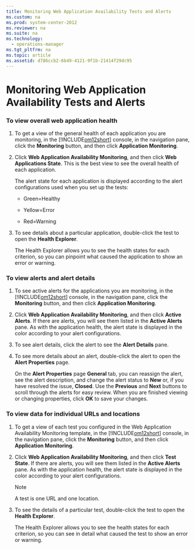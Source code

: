 ```yaml
---
title: Monitoring Web Application Availability Tests and Alerts
ms.custom: na
ms.prod: system-center-2012
ms.reviewer: na
ms.suite: na
ms.technology: 
  - operations-manager
ms.tgt_pltfrm: na
ms.topic: article
ms.assetid: d786ccb2-6b49-4121-9f1b-21414f29dc95
---
```

# Monitoring Web Application Availability Tests and Alerts

### To view overall web application health

1.  To get a view of the general health of each application you are monitoring, in the [!INCLUDE[om12short](../Token/om12short_md.md)] console, in the navigation pane, click the **Monitoring** button, and then click **Application Monitoring**.

2.  Click **Web Application Availability Monitoring**, and then click **Web Applications State**. This is the best view to see the overall health of each application.

    The alert state for each application is displayed according to the alert configurations used when you set up the tests:

    -   Green\=Healthy

    -   Yellow\=Error

    -   Red\=Warning

3.  To see details about a particular application, double\-click the test to open the **Health Explorer**.

    The Health Explorer allows you to see the health states for each criterion, so you can pinpoint what caused the application to show an error or warning.

### To view alerts and alert details

1.  To see active alerts for the applications you are monitoring, in the [!INCLUDE[om12short](../Token/om12short_md.md)] console, in the navigation pane, click the **Monitoring** button, and then click **Application Monitoring**.

2.  Click **Web Application Availability Monitoring**, and then click **Active Alerts**. If there are alerts, you will see them listed in the **Active Alerts** pane. As with the application health, the alert state is displayed in the color according to your alert configurations.

3.  To see alert details, click the alert to see the **Alert Details** pane.

4.  To see more details about an alert, double\-click the alert to open the **Alert Properties** page.

    On the **Alert Properties** page **General** tab, you can reassign the alert, see the alert description, and change the alert status to **New** or, if you have resolved the issue, **Closed**. Use the **Previous** and **Next** buttons to scroll through the alerts for easy review. When you are finished viewing or changing properties, click **OK** to save your changes.

### To view data for individual URLs and locations

1.  To get a view of each test you configured in the Web Application Availability Monitoring template, in the [!INCLUDE[om12short](../Token/om12short_md.md)] console, in the navigation pane, click the **Monitoring** button, and then click **Application Monitoring**.

2.  Click **Web Application Availability Monitoring**, and then click **Test State**. If there are alerts, you will see them listed in the **Active Alerts** pane. As with the application health, the alert state is displayed in the color according to your alert configurations.

    > [!NOTE]
    > A test is one URL and one location.

3.  To see the details of a particular test, double\-click the test to open the **Health Explorer**.

    The Health Explorer allows you to see the health states for each criterion, so you can see in detail what caused the test to show an error or warning.

